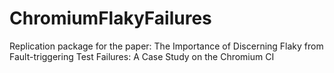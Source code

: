 # ChromiumFlakyFailures
Replication package for the paper: The Importance of Discerning Flaky from Fault-triggering Test Failures: A Case Study on the Chromium CI

